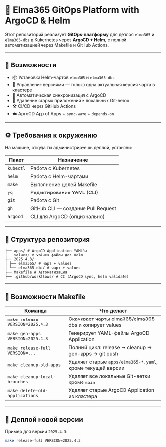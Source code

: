 # 🚀 Elma365 GitOps Platform with ArgoCD & Helm

Этот репозиторий реализует **GitOps-платформу** для деплоя `elma365` и `elma365-dbs` в Kubernetes через **ArgoCD + Helm**, с полной автоматизацией через Makefile и GitHub Actions.

---

## 🧰 Возможности

- 📦 Установка Helm-чартов `elma365` и `elma365-dbs`
- 🔁 Управление версиями — только одна актуальная версия чарта в кластере
- 🔄 Автоматическая синхронизация с ArgoCD
- 🧹 Удаление старых приложений и локальных Git-веток
- 🛠 CI/CD через GitHub Actions
- ☁️ АргоCD App of Apps + `sync-wave` + `depends-on`

---

## ⚙️ Требования к окружению

На машине, откуда ты администрируешь деплой, установи:

| Пакет       | Назначение                            |
|-------------|----------------------------------------|
| `kubectl`   | Работа с Kubernetes                    |
| `helm`      | Работа с Helm-чартами                  |
| `make`      | Выполнение целей Makefile              |
| `yq`        | Редактирование YAML (CLI)              |
| `git`       | Работа с Git                           |
| `gh`        | GitHub CLI — создание Pull Request     |
| `argocd`    | CLI для ArgoCD (опционально)           |

---

## 📂 Структура репозитория
```
├── apps/ # ArgoCD Application YAML'ы
├── values/ # values-файлы для Helm
├── 2025.4.3/
│ ├── elma365/ # чарт + values
│ └── elma365-dbs/ # чарт + values
├── Makefile # Автоматизация
├── .github/workflows/ # CI (ArgoCD sync, helm validate)
```
---

## 🔧 Возможности Makefile

| Команда                              | Что делает                                                   |
|--------------------------------------|--------------------------------------------------------------|
| `make release VERSION=2025.4.3`      | Скачивает чарты elma365/elma365-dbs и копирует values        |
| `make gen-apps VERSION=2025.4.3`     | Генерирует YAML-файлы ArgoCD Application                    |
| `make release-full VERSION=...`      | Полный цикл: release → cleanup → gen-apps → git push         |
| `make cleanup-old-apps`              | Удаляет старые `apps/elma365-*.yaml`, кроме текущей версии   |
| `make cleanup-local-branches`        | Удаляет все локальные Git-ветки кроме `main`                 |
| `make delete-old-applications`       | Удаляет старые ArgoCD Application из кластера                |

---

## 🚀 Деплой новой версии

Пример для версии `2025.4.3`:

```bash
make release-full VERSION=2025.4.3
